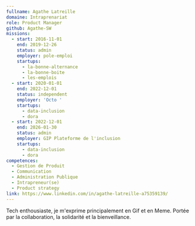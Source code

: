 ```yaml
---
fullname: Agathe Latreille
domaine: Intraprenariat
role: Product Manager
github: Agathe-SW
missions:
  - start: 2016-11-01
    end: 2019-12-26
    status: admin
    employer: pole-emploi
    startups:
      - la-bonne-alternance
      - la-bonne-boite
      - les-emplois
  - start: 2020-01-01
    end: 2022-12-01
    status: independent
    employer: 'Octo '
    startups:
      - data-inclusion
      - dora
  - start: 2022-12-01
    end: 2026-01-30
    status: admin
    employer: GIP Plateforme de l'inclusion
    startups:
      - data-inclusion
      - dora
competences:
  - Gestion de Produit
  - Communication
  - Administration Publique
  - Intrapreneur(se)
  - Product strategy
link: https://www.linkedin.com/in/agathe-latreille-a75359139/
---
```

Tech enthousiaste, je m'exprime principalement en Gif et en Meme. Portée par la collaboration, la solidarité et la bienveillance.